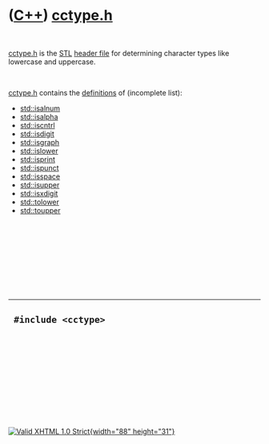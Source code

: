 



 

 

 

 

 

([C++](Cpp.htm)) [cctype.h](CppCctypeH.htm)
===========================================

 

[cctype.h](CppCctypeH.htm) is the [STL](CppStl.htm) [header
file](CppHeaderFile.htm) for determining character types like lowercase
and uppercase.

 

[cctype.h](CppCctypeH.htm) contains the [definitions](CppDefinition.htm)
of (incomplete list):

-   [std::isalnum](CppIsalnum.htm)
-   [std::isalpha](CppIsalpha.htm)
-   [std::iscntrl](CppIscntrl.htm)
-   [std::isdigit](CppIsdigit.htm)
-   [std::isgraph](CppIsgraph.htm)
-   [std::islower](CppIslower.htm)
-   [std::isprint](CppIsprint.htm)
-   [std::ispunct](CppIspunct.htm)
-   [std::isspace](CppIsspace.htm)
-   [std::isupper](CppIsupper.htm)
-   [std::isxdigit](CppIsxdigit.htm)
-   [std::tolower](CppTolower.htm)
-   [std::toupper](CppToupper.htm)

 

 

 

 

 

  ----------------------
  ` #include <cctype>`
  ----------------------

 

 

 

 

 





 

[![Valid XHTML 1.0 Strict](valid-xhtml10.png){width="88"
height="31"}](http://validator.w3.org/check?uri=referer)
